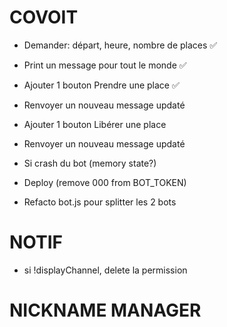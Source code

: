 # COVOIT

- Demander: départ, heure, nombre de places ✅
- Print un message pour tout le monde ✅
- Ajouter 1 bouton Prendre une place ✅
- Renvoyer un nouveau message updaté
- Ajouter 1 bouton Libérer une place
- Renvoyer un nouveau message updaté
- Si crash du bot (memory state?)
- Deploy (remove 000 from BOT_TOKEN)


- Refacto bot.js pour splitter les 2 bots


# NOTIF

- si !displayChannel, delete la permission


# NICKNAME MANAGER